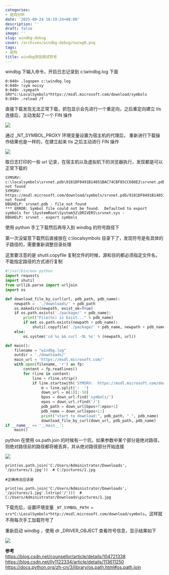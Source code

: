 ```yaml
---
categories:
- 逆向分析
date: '2025-09-24 16:19:24+08:00'
description: ''
draft: false
image: ''
slug: windbg-debug
cover: /archives/windbg-debug/nucwg8.png
tags:
- 逆向
title: windbg添加调试符号
---
```


windbg 下输入命令，开启日志记录到 c:\windbg.log 下面

```
0:040> .logopen c:\windbg.log
0:040> !sym noisy
0:040> .sympath SRV*c:\LocalSymbols*https://msdl.microsoft.com/download/symbols
0:040> .reload /f
```

直接下载发现无法正常下载，抓包显示会先进行一个重定向，之后重定向建立 tls 连接后，主动发起了一个 FIN 操作 

![](/archives/windbg-debug/nucwg8.png)

通过 _NT_SYMBOL_PROXY 环境变量设置为宿主机的代理后， 重新进行下载操作结果也是一样的，在建立起来 tls 之后主动进行 FIN 操作

![](/archives/windbg-debug/d8depj.png)

取日志打印的一些 url 记录，在宿主机以及虚拟机下的浏览器执行，发现都是可以正常下载的

```
SYMSRV:  c:\localsymbols\srvnet.pdb\9181DF0491B14051BAC74CBF85CC688E2\srvnet.pdb not found
SYMSRV:  https://msdl.microsoft.com/download/symbols/srvnet.pdb/9181DF0491B14051BAC74CBF85CC688E2/srvnet.pdb not found
DBGHELP: srvnet.pdb - file not found
*** ERROR: Symbol file could not be found.  Defaulted to export symbols for \SystemRoot\System32\DRIVERS\srvnet.sys - 
DBGHELP: srvnet - export symbols
```

使用 python 手工下载然后再导入到 windbg 的符号路径下

第一次没留意下载然后直接放在 c:\localsymbols 目录下了，发现符号是有具体的子路径的，需要重新调整目录处理

这里要注意的是 shutil.copyfile 复制文件的时候，源和目的都必须指定文件名，不能指定路径的方式进行复制

```python 
#!/usr/bin/env python
import requests
import shutil
from urllib.parse import urljoin
import os

def download_file_by_curl(url, pdb_path, pdb_name):
    newpath =  './downloads/' + pdb_path
    os.makedirs(newpath, exist_ok=True)
    if os.path.exists('./package/' + pdb_name):
        print("File(%s) is Exist..." % pdb_name)
        if not os.path.exists(newpath + pdb_name):
            shutil.copyfile('./package/' + pdb_name, newpath + pdb_name)
    else:
        os.system('cd %s && curl -OL %s' % (newpath, url))

def main():
    filename = "windbg.log"
    outdir = './downloads/'
    main_url = 'https://msdl.microsoft.com/'
    with open(filename, 'r') as fp:
        content = fp.readlines()
        for rline in content:
            line = rline.strip()
            if line.startswith('SYMSRV:  https://msdl.microsoft.com/download/symbols/'):
                m = line.split(':  ')
                down_url = m[1][:-10]
                bpos = down_url.find('symbols/')
                epos = down_url.rfind('/')
                pdb_path = down_url[bpos+7:epos+1]
                pdb_name = down_url[epos+1:]
                print("start to download:", pdb_path, " ", pdb_name)
                download_file_by_curl(down_url, pdb_path, pdb_name)
if __name__ == '__main__':
    main()
```

python 在使用 os.path.join 的时候有一个坑，如果参数中某个部分是绝对路径，则绝对路径前的路径都将被丢弃，并从绝对路径部分开始连接

![](/archives/windbg-debug/0zpvkt.png)

```
print(os.path.join('C:/Users/Administrator/Downloads', '/pictures/1.jpg'))  # C:/pictures/1.jpg

#正确用法应该是

print(os.path.join('C:/Users/Administrator/Downloads', '/pictures/1.jpg'.lstrip('/')))  # C:/Users/Administrator/Downloads\pictures/1.jpg
```


下载完后，设置环境变量 `_NT_SYMBOL_PATH = srv*C:\LocalSymbols*http://msdl.microsoft.com/download/symbols`，这样就不用每次手工加载符号了

重新启动 windbg ，使用 dt _DRIVER_OBJECT 查看符号信息，显示结果如下

![](/archives/windbg-debug/0n7o6w.png)

**参考**  
https://blog.csdn.net/counsellor/article/details/104721338  
https://blog.csdn.net/lly1122334/article/details/113611250  
https://docs.python.org/zh-cn/3/library/os.path.html#os.path.join